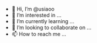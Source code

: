 - 👋 Hi, I’m @usiaoo
- 👀 I’m interested in ...
- 🌱 I’m currently learning ...
- 💞️ I’m looking to collaborate on ...
- 📫 How to reach me ...

<!---
usiaoo/usiaoo is a ✨ special ✨ repository because its `README.md` (this file) appears on your GitHub profile.
You can click the Preview link to take a look at your changes.
--->
